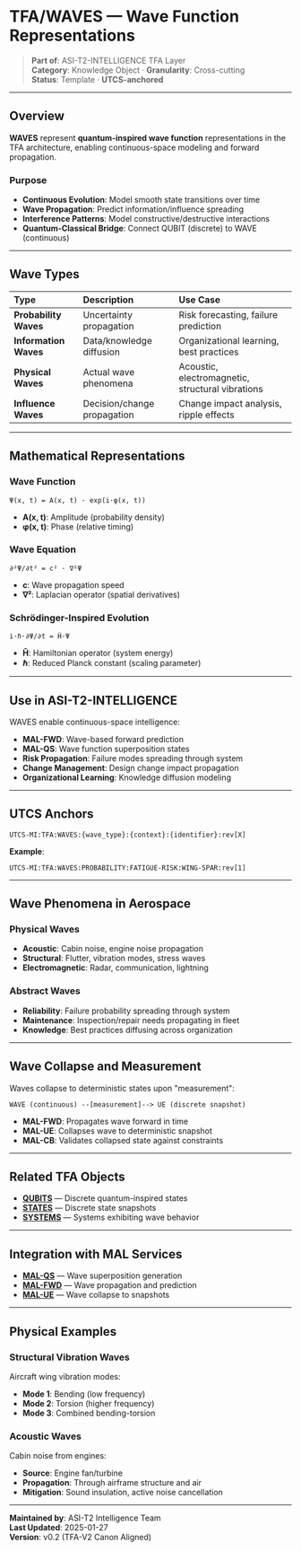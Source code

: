 # TFA/WAVES — Wave Function Representations

> **Part of**: ASI-T2-INTELLIGENCE TFA Layer  
> **Category**: Knowledge Object · **Granularity**: Cross-cutting  
> **Status**: Template · **UTCS-anchored**

---

## Overview

**WAVES** represent **quantum-inspired wave function** representations in the TFA architecture, enabling continuous-space modeling and forward propagation.

### Purpose

- **Continuous Evolution**: Model smooth state transitions over time
- **Wave Propagation**: Predict information/influence spreading
- **Interference Patterns**: Model constructive/destructive interactions
- **Quantum-Classical Bridge**: Connect QUBIT (discrete) to WAVE (continuous)

---

## Wave Types

| Type | Description | Use Case |
| :--- | :--- | :--- |
| **Probability Waves** | Uncertainty propagation | Risk forecasting, failure prediction |
| **Information Waves** | Data/knowledge diffusion | Organizational learning, best practices |
| **Physical Waves** | Actual wave phenomena | Acoustic, electromagnetic, structural vibrations |
| **Influence Waves** | Decision/change propagation | Change impact analysis, ripple effects |

---

## Mathematical Representations

### Wave Function
```
Ψ(x, t) = A(x, t) · exp(i·φ(x, t))
```
- **A(x, t)**: Amplitude (probability density)
- **φ(x, t)**: Phase (relative timing)

### Wave Equation
```
∂²Ψ/∂t² = c² · ∇²Ψ
```
- **c**: Wave propagation speed
- **∇²**: Laplacian operator (spatial derivatives)

### Schrödinger-Inspired Evolution
```
i·ℏ·∂Ψ/∂t = Ĥ·Ψ
```
- **Ĥ**: Hamiltonian operator (system energy)
- **ℏ**: Reduced Planck constant (scaling parameter)

---

## Use in ASI-T2-INTELLIGENCE

WAVES enable continuous-space intelligence:

- **MAL-FWD**: Wave-based forward prediction
- **MAL-QS**: Wave function superposition states
- **Risk Propagation**: Failure modes spreading through system
- **Change Management**: Design change impact propagation
- **Organizational Learning**: Knowledge diffusion modeling

---

## UTCS Anchors

```
UTCS-MI:TFA:WAVES:{wave_type}:{context}:{identifier}:rev[X]
```

**Example**:
```
UTCS-MI:TFA:WAVES:PROBABILITY:FATIGUE-RISK:WING-SPAR:rev[1]
```

---

## Wave Phenomena in Aerospace

### Physical Waves
- **Acoustic**: Cabin noise, engine noise propagation
- **Structural**: Flutter, vibration modes, stress waves
- **Electromagnetic**: Radar, communication, lightning

### Abstract Waves
- **Reliability**: Failure probability spreading through system
- **Maintenance**: Inspection/repair needs propagating in fleet
- **Knowledge**: Best practices diffusing across organization

---

## Wave Collapse and Measurement

Waves collapse to deterministic states upon "measurement":

```
WAVE (continuous) --[measurement]--> UE (discrete snapshot)
```

- **MAL-FWD**: Propagates wave forward in time
- **MAL-UE**: Collapses wave to deterministic snapshot
- **MAL-CB**: Validates collapsed state against constraints

---

## Related TFA Objects

- **[QUBITS](../QUBITS/README.md)** — Discrete quantum-inspired states
- **[STATES](../STATES/README.md)** — Discrete state snapshots
- **[SYSTEMS](../SYSTEMS/README.md)** — Systems exhibiting wave behavior

---

## Integration with MAL Services

- **[MAL-QS](../../MAL-SERVICES/MAL-QS/README.md)** — Wave superposition generation
- **[MAL-FWD](../../MAL-SERVICES/MAL-FWD/README.md)** — Wave propagation and prediction
- **[MAL-UE](../../MAL-SERVICES/MAL-UE/README.md)** — Wave collapse to snapshots

---

## Physical Examples

### Structural Vibration Waves
Aircraft wing vibration modes:
- **Mode 1**: Bending (low frequency)
- **Mode 2**: Torsion (higher frequency)
- **Mode 3**: Combined bending-torsion

### Acoustic Waves
Cabin noise from engines:
- **Source**: Engine fan/turbine
- **Propagation**: Through airframe structure and air
- **Mitigation**: Sound insulation, active noise cancellation

---

**Maintained by**: ASI-T2 Intelligence Team  
**Last Updated**: 2025-01-27  
**Version**: v0.2 (TFA-V2 Canon Aligned)
